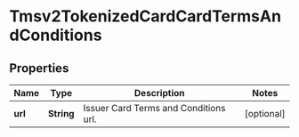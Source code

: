 
# Tmsv2TokenizedCardCardTermsAndConditions

## Properties
Name | Type | Description | Notes
------------ | ------------- | ------------- | -------------
**url** | **String** | Issuer Card Terms and Conditions url. |  [optional]



